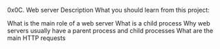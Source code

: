 0x0C. Web server
Description
What you should learn from this project:

What is the main role of a web server
What is a child process
Why web servers usually have a parent process and child processes
What are the main HTTP requests